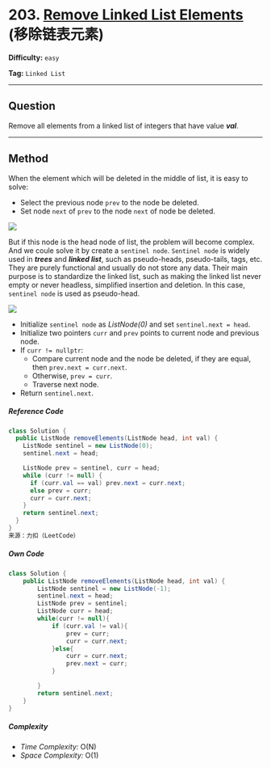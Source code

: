 # 203. [Remove Linked List Elements][RLLE] (移除链表元素)

[RLLE]: https://leetcode-cn.com/problems/remove-linked-list-elements/	"Remove Linked List Elements"

**Difficulty:** `easy`

**Tag:** `Linked List`

------

## Question

Remove all elements from a linked list of integers that have value ***val***.

------

## Method

When the element which will be deleted in the middle of list, it is easy to solve:

- Select the previous node `prev` to the node be deleted.
- Set node `next` of `prev` to the node `next` of node be deleted.

![](https://pic.leetcode-cn.com/30d0d710628666a95ffbc21bf2f24c51fb7da094df2901fc87282040d80b3a64-file_1578026286309)

But if this node is the head node of list, the problem will become complex. And we coule solve it by create a `sentinel node`. `Sentinel node` is widely used in ***trees*** and ***linked list***, such as pseudo-heads, pseudo-tails, tags, etc. They are purely functional and usually do not store any data. Their main purpose is to standardize the linked list, such as making the linked list never empty or never headless, simplified insertion and deletion. In this case, `sentinel node` is used as pseudo-head.

![](https://pic.leetcode-cn.com/c650a78cb34caf9a00469651abfc14181c474e2c6152e87273092e7dfd331f19-file_1578026286317)

- Initialize `sentinel node` as *ListNode(0)* and set `sentinel.next = head`.
- Initialize two pointers `curr` and `prev` points to current node and previous node.
- If `curr != nullptr`:
  - Compare current node and the node be deleted, if they are equal, then `prev.next = curr.next`.
  - Otherwise, `prev = curr`.
  - Traverse next node.
- Return `sentinel.next`.

##### Reference Code

```java
class Solution {
  public ListNode removeElements(ListNode head, int val) {
    ListNode sentinel = new ListNode(0);
    sentinel.next = head;

    ListNode prev = sentinel, curr = head;
    while (curr != null) {
      if (curr.val == val) prev.next = curr.next;
      else prev = curr;
      curr = curr.next;
    }
    return sentinel.next;
  }
}
来源：力扣（LeetCode）
```

##### Own Code

```java
class Solution {
    public ListNode removeElements(ListNode head, int val) {
        ListNode sentinel = new ListNode(-1);
        sentinel.next = head;
        ListNode prev = sentinel;
        ListNode curr = head;
        while(curr != null){
            if (curr.val != val){
                prev = curr;
                curr = curr.next;
            }else{
                curr = curr.next;
                prev.next = curr;
            }

        }
        return sentinel.next;
    }
}
```

##### Complexity

- *Time Complexity:* O(N)
- *Space Complexity:* O(1)